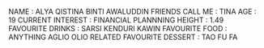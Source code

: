 NAME : ALYA QISTINA BINTI AWALUDDIN
FRIENDS CALL ME : TINA
AGE : 19
CURRENT INTEREST : FINANCIAL PLANNNING
HEIGHT : 1.49
FAVOURITE DRINKS : SARSI KENDURI KAWIN
FAVOURITE FOOD : ANYTHING AGLIO OLIO RELATED
FAVOURITE DESSERT : TAO FU FA
